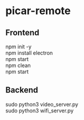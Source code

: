 # picar-remote

## Frontend
npm init -y  
npm install electron  
npm start  
npm clean  
npm start  

## Backend

sudo python3 video_server.py  
sudo python3 wifi_server.py  
